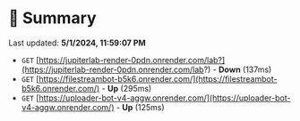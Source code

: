 # 📖 Summary
Last updated: **5/1/2024, 11:59:07 PM**

- `GET` [https://jupiterlab-render-0pdn.onrender.com/lab?](https://jupiterlab-render-0pdn.onrender.com/lab?) - **Down** (137ms)
- `GET` [https://filestreambot-b5k6.onrender.com/](https://filestreambot-b5k6.onrender.com/) - **Up** (295ms)
- `GET` [https://uploader-bot-v4-aggw.onrender.com/](https://uploader-bot-v4-aggw.onrender.com/) - **Up** (125ms)
